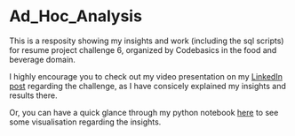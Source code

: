 # Ad_Hoc_Analysis
This is a resposity showing my insights and work (including the sql scripts) for resume project challenge 6, organized by Codebasics  in the food and beverage domain.

I highly encourage you to check out my video presentation on my [LinkedIn post](https://www.linkedin.com/feed/update/urn:li:activity:7086409369705197569/) regarding the challenge, as I have consicely explained my insights and results there.

Or, you can have a quick glance through my python notebook [here]([https://www.kaggle.com/calvinjohnshaji/visualisations-for-resume-project-challenge-6/edit](https://www.kaggle.com/code/calvinjohnshaji/visualisations-for-resume-project-challenge-6)https://www.kaggle.com/code/calvinjohnshaji/visualisations-for-resume-project-challenge-6) to see some visualisation regarding the insights.
